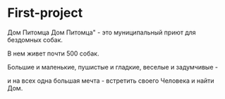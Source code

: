 # First-project
Дом Питомца
Дом Питомца" - это муниципальный приют для бездомных собак.

В нем живет почти 500 собак.

Большие и маленькие, пушистые и гладкие, веселые и задумчивые -

и на всех одна большая мечта - встретить своего Человека и найти Дом.
